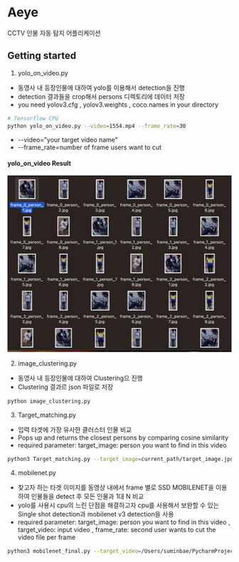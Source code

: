 # Aeye
CCTV 인물 자동 탐지 어플리케이션


## Getting started

1. yolo_on_video.py
 - 동영사 내 등장인물에 대하여 yolo를 이용해서 detection을 진행 
 - detection 결과들을 crop해서 persons 디렉토리에 데이터 저장
 - you need yolov3.cfg , yolov3.weights , coco.names in your directory


```bash
# Tensorflow CPU
python yolo_on_video.py --video=1554.mp4 --frame_rate=30
```
- --video="your target video name"
- --frame_rate=number of frame users want to cut 


#### yolo_on_video Result
<img src='yolo_on_video_example.jpg' />

2. image_clustering.py
 - 동영사 내 등장인물에 대하여 Clustering으 진행
 - Clustering 결과르 json 파일로 저장

```bash
python image_clustering.py
```



3. Target_matching.py
 - 입력 타겟에 가장 유사한 클러스터 인물 비교
 - Pops up and returns the closest persons by comparing cosine similarity
 - required parameter: target_image: person you want to find in this video

```bash
python3 Target_matching.py --target_image=current_path/target_image.jpg
```



4. mobilenet.py
 - 찾고자 하는 타겟 이미지를 동영상 내에서 frame 별로 SSD MOBILENET을 이용하여 인물들을 detect 후 모든 인물과 1대 N 비교 
 - yolo를 사용시 cpu의 느린 단점을 해결하고자 cpu를 사용해서 보완할 수 있는 Single shot detection과 mobilenet v3 detection을 사용
 - required parameter: target_image: person you want to find in this video , target_video: input video , frame_rate: second user wants to cut the video file per frame
 

```bash
python3 mobilenet_final.py --target_video=/Users/suminbae/PycharmProjects/tf_cv2/aeye/people-detection.mp4  --target_img=/Users/suminbae/PycharmProjects/tf_cv2/aeye/test5.jpg --frame_rate=0.5
```



